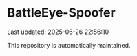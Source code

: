 # BattleEye-Spoofer

Last updated: 2025-06-26 22:56:10

This repository is automatically maintained.
